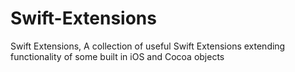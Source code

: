 # Swift-Extensions
Swift Extensions, A collection of useful Swift Extensions extending functionality of some built in iOS and Cocoa objects 
